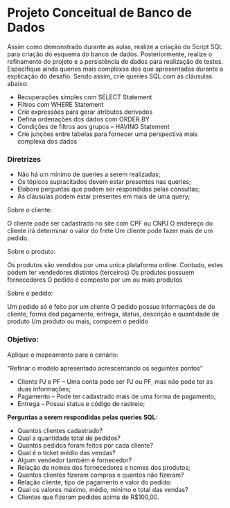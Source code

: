 # Projeto Conceitual de Banco de Dados
Assim como demonstrado durante as aulas, realize a criação do Script SQL para criação do esquema do banco de dados. Posteriormente, realize o refinamento do projeto e a persistência de dados para realização de testes. Especifique ainda queries mais complexas dos que apresentadas durante a explicação do desafio. Sendo assim, crie queries SQL com as cláusulas abaixo:

- Recuperações simples com SELECT Statement
- Filtros com WHERE Statement
- Crie expressões para gerar atributos derivados
- Defina ordenações dos dados com ORDER BY
- Condições de filtros aos grupos – HAVING Statement
- Crie junções entre tabelas para fornecer uma perspectiva mais complexa dos dados

### **Diretrizes**

- Não há um mínimo de queries a serem realizadas;
- Os tópicos supracitados devem estar presentes nas queries;
- Elabore perguntas que podem ser respondidas pelas consultas;
- As cláusulas podem estar presentes em mais de uma query;

Sobre o cliente:

O cliente pode ser cadastrado no site com CPF ou CNPJ
O endereço do cliente irá determinar o valor do frete
Um cliente pode fazer mais de um pedido. 

Sobre o produto:

Os produtos são vendidos por uma unica plataforma online. Contudo, estes podem ter vendedores distintos (terceiros)
Os produtos possuem  fornecedores
O pedido é composto por um ou mais produtos

Sobre o pedido:

Um pedido só é feito por um cliente
O pedido  possue informações de do cliente, forma ded pagamento, entrega, status, descrição e quantidade de produto
Um produto ou mais, compoem o pedido


### **Objetivo:**

Aplique o mapeamento para o cenário:

“Refinar o modelo apresentado acrescentando os seguintes pontos”

- Cliente PJ e PF – Uma conta pode ser PJ ou PF, mas não pode ter as duas informações;
- Pagamento – Pode ter cadastrado mais de uma forma de pagamento;
- Entrega – Possui status e código de rastreio;

**Perguntas a serem respondidas pelas queries SQL:**



- Quantos clientes cadastrado?
- Qual a quantidade total de pedidos?
- Quantos pedidos foram feitos por cada cliente?
- Qual é o ticket médio das vendas?
- Algum vendedor também é fornecedor?
- Relação de nomes dos fornecedores e nomes dos produtos;
- Quantos clientes fizeram compras e quantos não fizeram?
- Relação cliente, tipo de pagamento e valor do pedido:
- Qual os valores máximo, médio, mínimo e total das vendas?
- Clientes que fizeram pedidos acima de R$100,00.
